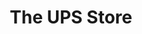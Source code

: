 ---
title: "The UPS Store"
url: /albuquerque/the-ups-store-montgomery-boulevard-northeast/
shop: Kopieren
---